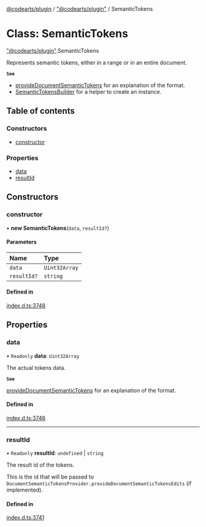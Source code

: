 [@codearts/plugin](../README.md) / ["@codearts/plugin"](../modules/_codearts_plugin_.md) / SemanticTokens

# Class: SemanticTokens

["@codearts/plugin"](../modules/_codearts_plugin_.md).SemanticTokens

Represents semantic tokens, either in a range or in an entire document.

**`See`**

 - [provideDocumentSemanticTokens](../interfaces/codearts_plugin_.DocumentSemanticTokensProvider.md#providedocumentsemantictokens) for an explanation of the format.
 - [SemanticTokensBuilder](codearts_plugin_.SemanticTokensBuilder.md) for a helper to create an instance.

## Table of contents

### Constructors

- [constructor](codearts_plugin_.SemanticTokens.md#constructor)

### Properties

- [data](codearts_plugin_.SemanticTokens.md#data)
- [resultId](codearts_plugin_.SemanticTokens.md#resultid)

## Constructors

### constructor

• **new SemanticTokens**(`data`, `resultId?`)

#### Parameters

| Name | Type |
| :------ | :------ |
| `data` | `Uint32Array` |
| `resultId?` | `string` |

#### Defined in

[index.d.ts:3748](https://github.com/huaweicloud/cloudide-plugin-api/blob/5055bbd/index.d.ts#L3748)

## Properties

### data

• `Readonly` **data**: `Uint32Array`

The actual tokens data.

**`See`**

[provideDocumentSemanticTokens](../interfaces/codearts_plugin_.DocumentSemanticTokensProvider.md#providedocumentsemantictokens) for an explanation of the format.

#### Defined in

[index.d.ts:3746](https://github.com/huaweicloud/cloudide-plugin-api/blob/5055bbd/index.d.ts#L3746)

___

### resultId

• `Readonly` **resultId**: `undefined` \| `string`

The result id of the tokens.

This is the id that will be passed to `DocumentSemanticTokensProvider.provideDocumentSemanticTokensEdits` (if implemented).

#### Defined in

[index.d.ts:3741](https://github.com/huaweicloud/cloudide-plugin-api/blob/5055bbd/index.d.ts#L3741)
